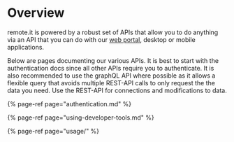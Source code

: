# Overview

remote.it is powered by a robust set of APIs that allow you to do anything via an API that you can do with our [web portal](https://app.remote.it), desktop or mobile applications.

Below are pages documenting our various APIs. It is best to start with the authentication docs since all other APIs require you to authenticate. It is also recommended to use the graphQL API where possible as it allows a flexible query that avoids multiple REST-API calls to only request the the data you need. Use the REST-API for connections and modifications to data.

{% page-ref page="authentication.md" %}

{% page-ref page="using-developer-tools.md" %}

{% page-ref page="usage/" %}



